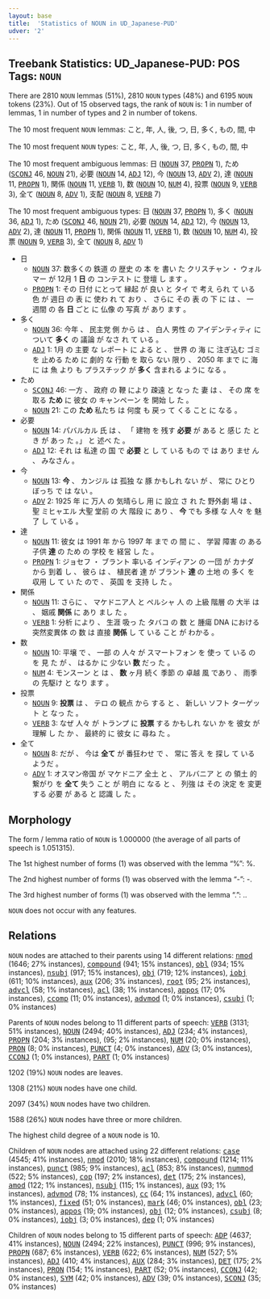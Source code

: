 ```yaml
---
layout: base
title:  'Statistics of NOUN in UD_Japanese-PUD'
udver: '2'
---
```


## Treebank Statistics: UD_Japanese-PUD: POS Tags: `NOUN`

There are 2810 `NOUN` lemmas (51%), 2810 `NOUN` types (48%) and 6195 `NOUN` tokens (23%).
Out of 15 observed tags, the rank of `NOUN` is: 1 in number of lemmas, 1 in number of types and 2 in number of tokens.

The 10 most frequent `NOUN` lemmas: こと, 年, 人, 後, つ, 日, 多く, もの, 間, 中

The 10 most frequent `NOUN` types:  こと, 年, 人, 後, つ, 日, 多く, もの, 間, 中

The 10 most frequent ambiguous lemmas: 日 (<tt><a href="ja_pud-pos-NOUN.html">NOUN</a></tt> 37, <tt><a href="ja_pud-pos-PROPN.html">PROPN</a></tt> 1), ため (<tt><a href="ja_pud-pos-SCONJ.html">SCONJ</a></tt> 46, <tt><a href="ja_pud-pos-NOUN.html">NOUN</a></tt> 21), 必要 (<tt><a href="ja_pud-pos-NOUN.html">NOUN</a></tt> 14, <tt><a href="ja_pud-pos-ADJ.html">ADJ</a></tt> 12), 今 (<tt><a href="ja_pud-pos-NOUN.html">NOUN</a></tt> 13, <tt><a href="ja_pud-pos-ADV.html">ADV</a></tt> 2), 達 (<tt><a href="ja_pud-pos-NOUN.html">NOUN</a></tt> 11, <tt><a href="ja_pud-pos-PROPN.html">PROPN</a></tt> 1), 関係 (<tt><a href="ja_pud-pos-NOUN.html">NOUN</a></tt> 11, <tt><a href="ja_pud-pos-VERB.html">VERB</a></tt> 1), 数 (<tt><a href="ja_pud-pos-NOUN.html">NOUN</a></tt> 10, <tt><a href="ja_pud-pos-NUM.html">NUM</a></tt> 4), 投票 (<tt><a href="ja_pud-pos-NOUN.html">NOUN</a></tt> 9, <tt><a href="ja_pud-pos-VERB.html">VERB</a></tt> 3), 全て (<tt><a href="ja_pud-pos-NOUN.html">NOUN</a></tt> 8, <tt><a href="ja_pud-pos-ADV.html">ADV</a></tt> 1), 支配 (<tt><a href="ja_pud-pos-NOUN.html">NOUN</a></tt> 8, <tt><a href="ja_pud-pos-VERB.html">VERB</a></tt> 7)

The 10 most frequent ambiguous types:  日 (<tt><a href="ja_pud-pos-NOUN.html">NOUN</a></tt> 37, <tt><a href="ja_pud-pos-PROPN.html">PROPN</a></tt> 1), 多く (<tt><a href="ja_pud-pos-NOUN.html">NOUN</a></tt> 36, <tt><a href="ja_pud-pos-ADJ.html">ADJ</a></tt> 1), ため (<tt><a href="ja_pud-pos-SCONJ.html">SCONJ</a></tt> 46, <tt><a href="ja_pud-pos-NOUN.html">NOUN</a></tt> 21), 必要 (<tt><a href="ja_pud-pos-NOUN.html">NOUN</a></tt> 14, <tt><a href="ja_pud-pos-ADJ.html">ADJ</a></tt> 12), 今 (<tt><a href="ja_pud-pos-NOUN.html">NOUN</a></tt> 13, <tt><a href="ja_pud-pos-ADV.html">ADV</a></tt> 2), 達 (<tt><a href="ja_pud-pos-NOUN.html">NOUN</a></tt> 11, <tt><a href="ja_pud-pos-PROPN.html">PROPN</a></tt> 1), 関係 (<tt><a href="ja_pud-pos-NOUN.html">NOUN</a></tt> 11, <tt><a href="ja_pud-pos-VERB.html">VERB</a></tt> 1), 数 (<tt><a href="ja_pud-pos-NOUN.html">NOUN</a></tt> 10, <tt><a href="ja_pud-pos-NUM.html">NUM</a></tt> 4), 投票 (<tt><a href="ja_pud-pos-NOUN.html">NOUN</a></tt> 9, <tt><a href="ja_pud-pos-VERB.html">VERB</a></tt> 3), 全て (<tt><a href="ja_pud-pos-NOUN.html">NOUN</a></tt> 8, <tt><a href="ja_pud-pos-ADV.html">ADV</a></tt> 1)


* 日
  * <tt><a href="ja_pud-pos-NOUN.html">NOUN</a></tt> 37: 数多くの 鉄道 の 歴史 の 本 を 書い た クリスチャン ・ ウォルマー が 12月 1 <b>日</b> の コンテスト に 登壇 し ます 。
  * <tt><a href="ja_pud-pos-PROPN.html">PROPN</a></tt> 1: その 日付 にとって 縁起 が 良い と タイ で 考え られ て いる 色 が 週日 の 表 に 使わ れ て おり 、 さらに その 表 の 下 に は 、 一 週間 の 各 <b>日</b> ごと に 仏像 の 写真 が あり ます 。
* 多く
  * <tt><a href="ja_pud-pos-NOUN.html">NOUN</a></tt> 36: 今年 、 民主党 側 から は 、 白人 男性 の アイデンティティ について <b>多く</b> の 議論 が なさ れ て いる 。
  * <tt><a href="ja_pud-pos-ADJ.html">ADJ</a></tt> 1: 1月 の 主要 な レポート に よる と 、 世界 の 海 に 注ぎ込む ゴミ を 止める ため に 劇的 な 行動 を 取ら ない 限り 、 2050 年 まで に 海 に は 魚 より も プラスチック が <b>多く</b> 含まれる ように なる 。
* ため
  * <tt><a href="ja_pud-pos-SCONJ.html">SCONJ</a></tt> 46: 一方 、 政府 の 鞭 により 疎遠 と なっ た 妻 は 、 その 席 を 取る <b>ため</b> に 彼女 の キャンペーン を 開始 し た 。
  * <tt><a href="ja_pud-pos-NOUN.html">NOUN</a></tt> 21: この <b>ため</b> 私たち は 何度 も 戻っ て くる こと に なる 。
* 必要
  * <tt><a href="ja_pud-pos-NOUN.html">NOUN</a></tt> 14: パバルカル 氏 は 、 「 建物 を 残す <b>必要</b> が ある と 感じ た とき が あっ た 。」 と 述べ た 。
  * <tt><a href="ja_pud-pos-ADJ.html">ADJ</a></tt> 12: それ は 私達 の 国 で <b>必要</b> と し て いる もの で は あり ませ ん 、 みなさん 。
* 今
  * <tt><a href="ja_pud-pos-NOUN.html">NOUN</a></tt> 13: <b>今</b> 、 カンジル は 孤独 な 豚 かもしれ ない が 、 常に ひとりぼっち で は ない 。
  * <tt><a href="ja_pud-pos-ADV.html">ADV</a></tt> 2: 1925 年 に 万人 の 気晴らし 用 に 設立 さ れ た 野外劇 場 は 、 聖 ミヒャエル 大聖 堂前 の 大 階段 に あり 、 <b>今</b> でも 多様 な 人々 を 魅了 し て いる 。
* 達
  * <tt><a href="ja_pud-pos-NOUN.html">NOUN</a></tt> 11: 彼女 は 1991 年 から 1997 年 まで の 間 に 、 学習 障害 の ある 子供 <b>達</b> の ため の 学校 を 経営 し た 。
  * <tt><a href="ja_pud-pos-PROPN.html">PROPN</a></tt> 1: ジョセフ ・ ブラント 率いる インディアン の 一団 が カナダ から 到着 し 、 彼ら は 、 植民者 達 が ブラント <b>達</b> の 土地 の 多く を 収用 し て い た ので 、 英国 を 支持 し た 。
* 関係
  * <tt><a href="ja_pud-pos-NOUN.html">NOUN</a></tt> 11: さらに 、 マケドニア人 と ペルシャ 人 の 上級 階層 の 大半 は 、 姻戚 <b>関係</b> に あり まし た 。
  * <tt><a href="ja_pud-pos-VERB.html">VERB</a></tt> 1: 分析 により 、 生涯 吸っ た タバコ の 数 と 腫瘍 DNA における 突然変異体 の 数 は 直接 <b>関係</b> し て いる こと が わかる 。
* 数
  * <tt><a href="ja_pud-pos-NOUN.html">NOUN</a></tt> 10: 平壌 で 、 一部 の 人々 が スマートフォン を 使っ て いる の を 見 た が 、 はるか に 少ない <b>数</b> だっ た 。
  * <tt><a href="ja_pud-pos-NUM.html">NUM</a></tt> 4: モンスーン と は 、 <b>数</b> ヶ月 続く 季節 の 卓越 風 であり 、 雨季 の 先駆け と なり ます 。
* 投票
  * <tt><a href="ja_pud-pos-NOUN.html">NOUN</a></tt> 9: <b>投票</b> は 、 テロ の 観点 から する と 、 新しい ソフト ターゲット と なっ た 。
  * <tt><a href="ja_pud-pos-VERB.html">VERB</a></tt> 3: なぜ 人々 が トランプ に <b>投票</b> する かもしれ ない か を 彼女 が 理解 し た か 、 最終的 に 彼女 に 尋ね た 。
* 全て
  * <tt><a href="ja_pud-pos-NOUN.html">NOUN</a></tt> 8: だが 、 今は <b>全て</b> が 番狂わせ で 、 常に 答え を 探し て いる ようだ 。
  * <tt><a href="ja_pud-pos-ADV.html">ADV</a></tt> 1: オスマン帝国 が マケドニア 全土 と 、 アルバニア と の 領土 的 繋がり を <b>全て</b> 失う こと が 明白 に なる と 、 列強 は その 決定 を 変更 する 必要 が ある と 認識 し た 。

## Morphology

The form / lemma ratio of `NOUN` is 1.000000 (the average of all parts of speech is 1.051315).

The 1st highest number of forms (1) was observed with the lemma “%”: %.

The 2nd highest number of forms (1) was observed with the lemma “-”: -.

The 3rd highest number of forms (1) was observed with the lemma “.”: ..

`NOUN` does not occur with any features.


## Relations

`NOUN` nodes are attached to their parents using 14 different relations: <tt><a href="ja_pud-dep-nmod.html">nmod</a></tt> (1646; 27% instances), <tt><a href="ja_pud-dep-compound.html">compound</a></tt> (941; 15% instances), <tt><a href="ja_pud-dep-obl.html">obl</a></tt> (934; 15% instances), <tt><a href="ja_pud-dep-nsubj.html">nsubj</a></tt> (917; 15% instances), <tt><a href="ja_pud-dep-obj.html">obj</a></tt> (719; 12% instances), <tt><a href="ja_pud-dep-iobj.html">iobj</a></tt> (611; 10% instances), <tt><a href="ja_pud-dep-aux.html">aux</a></tt> (206; 3% instances), <tt><a href="ja_pud-dep-root.html">root</a></tt> (95; 2% instances), <tt><a href="ja_pud-dep-advcl.html">advcl</a></tt> (58; 1% instances), <tt><a href="ja_pud-dep-acl.html">acl</a></tt> (38; 1% instances), <tt><a href="ja_pud-dep-appos.html">appos</a></tt> (17; 0% instances), <tt><a href="ja_pud-dep-ccomp.html">ccomp</a></tt> (11; 0% instances), <tt><a href="ja_pud-dep-advmod.html">advmod</a></tt> (1; 0% instances), <tt><a href="ja_pud-dep-csubj.html">csubj</a></tt> (1; 0% instances)

Parents of `NOUN` nodes belong to 11 different parts of speech: <tt><a href="ja_pud-pos-VERB.html">VERB</a></tt> (3131; 51% instances), <tt><a href="ja_pud-pos-NOUN.html">NOUN</a></tt> (2494; 40% instances), <tt><a href="ja_pud-pos-ADJ.html">ADJ</a></tt> (234; 4% instances), <tt><a href="ja_pud-pos-PROPN.html">PROPN</a></tt> (204; 3% instances),  (95; 2% instances), <tt><a href="ja_pud-pos-NUM.html">NUM</a></tt> (20; 0% instances), <tt><a href="ja_pud-pos-PRON.html">PRON</a></tt> (8; 0% instances), <tt><a href="ja_pud-pos-PUNCT.html">PUNCT</a></tt> (4; 0% instances), <tt><a href="ja_pud-pos-ADV.html">ADV</a></tt> (3; 0% instances), <tt><a href="ja_pud-pos-CCONJ.html">CCONJ</a></tt> (1; 0% instances), <tt><a href="ja_pud-pos-PART.html">PART</a></tt> (1; 0% instances)

1202 (19%) `NOUN` nodes are leaves.

1308 (21%) `NOUN` nodes have one child.

2097 (34%) `NOUN` nodes have two children.

1588 (26%) `NOUN` nodes have three or more children.

The highest child degree of a `NOUN` node is 10.

Children of `NOUN` nodes are attached using 22 different relations: <tt><a href="ja_pud-dep-case.html">case</a></tt> (4545; 41% instances), <tt><a href="ja_pud-dep-nmod.html">nmod</a></tt> (2010; 18% instances), <tt><a href="ja_pud-dep-compound.html">compound</a></tt> (1214; 11% instances), <tt><a href="ja_pud-dep-punct.html">punct</a></tt> (985; 9% instances), <tt><a href="ja_pud-dep-acl.html">acl</a></tt> (853; 8% instances), <tt><a href="ja_pud-dep-nummod.html">nummod</a></tt> (522; 5% instances), <tt><a href="ja_pud-dep-cop.html">cop</a></tt> (197; 2% instances), <tt><a href="ja_pud-dep-det.html">det</a></tt> (175; 2% instances), <tt><a href="ja_pud-dep-amod.html">amod</a></tt> (122; 1% instances), <tt><a href="ja_pud-dep-nsubj.html">nsubj</a></tt> (115; 1% instances), <tt><a href="ja_pud-dep-aux.html">aux</a></tt> (93; 1% instances), <tt><a href="ja_pud-dep-advmod.html">advmod</a></tt> (78; 1% instances), <tt><a href="ja_pud-dep-cc.html">cc</a></tt> (64; 1% instances), <tt><a href="ja_pud-dep-advcl.html">advcl</a></tt> (60; 1% instances), <tt><a href="ja_pud-dep-fixed.html">fixed</a></tt> (51; 0% instances), <tt><a href="ja_pud-dep-mark.html">mark</a></tt> (46; 0% instances), <tt><a href="ja_pud-dep-obl.html">obl</a></tt> (23; 0% instances), <tt><a href="ja_pud-dep-appos.html">appos</a></tt> (19; 0% instances), <tt><a href="ja_pud-dep-obj.html">obj</a></tt> (12; 0% instances), <tt><a href="ja_pud-dep-csubj.html">csubj</a></tt> (8; 0% instances), <tt><a href="ja_pud-dep-iobj.html">iobj</a></tt> (3; 0% instances), <tt><a href="ja_pud-dep-dep.html">dep</a></tt> (1; 0% instances)

Children of `NOUN` nodes belong to 15 different parts of speech: <tt><a href="ja_pud-pos-ADP.html">ADP</a></tt> (4637; 41% instances), <tt><a href="ja_pud-pos-NOUN.html">NOUN</a></tt> (2494; 22% instances), <tt><a href="ja_pud-pos-PUNCT.html">PUNCT</a></tt> (996; 9% instances), <tt><a href="ja_pud-pos-PROPN.html">PROPN</a></tt> (687; 6% instances), <tt><a href="ja_pud-pos-VERB.html">VERB</a></tt> (622; 6% instances), <tt><a href="ja_pud-pos-NUM.html">NUM</a></tt> (527; 5% instances), <tt><a href="ja_pud-pos-ADJ.html">ADJ</a></tt> (410; 4% instances), <tt><a href="ja_pud-pos-AUX.html">AUX</a></tt> (284; 3% instances), <tt><a href="ja_pud-pos-DET.html">DET</a></tt> (175; 2% instances), <tt><a href="ja_pud-pos-PRON.html">PRON</a></tt> (154; 1% instances), <tt><a href="ja_pud-pos-PART.html">PART</a></tt> (52; 0% instances), <tt><a href="ja_pud-pos-CCONJ.html">CCONJ</a></tt> (42; 0% instances), <tt><a href="ja_pud-pos-SYM.html">SYM</a></tt> (42; 0% instances), <tt><a href="ja_pud-pos-ADV.html">ADV</a></tt> (39; 0% instances), <tt><a href="ja_pud-pos-SCONJ.html">SCONJ</a></tt> (35; 0% instances)

